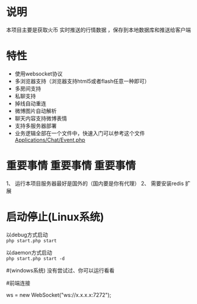 说明
=======
本项目主要是获取火币 实时推送的行情数据 ，保存到本地数据库和推送给客户端


 特性
======
 * 使用websocket协议
 * 多浏览器支持（浏览器支持html5或者flash任意一种即可）
 * 多房间支持
 * 私聊支持
 * 掉线自动重连
 * 微博图片自动解析
 * 聊天内容支持微博表情
 * 支持多服务器部署
 * 业务逻辑全部在一个文件中，快速入门可以参考这个文件[Applications/Chat/Event.php](https://github.com/walkor/workerman-chat/blob/master/Applications/Chat/Event.php)   
  
# 重要事情 重要事情 重要事情
  1、 运行本项目服务器最好是国外的（国内要是你有代理）
  2、 需要安装redis 扩展

启动停止(Linux系统)
=====
以debug方式启动  
```php start.php start  ```

以daemon方式启动  
```php start.php start -d ```

#(windows系统) 没有尝试过、你可以运行看看


#前端连接 

  ws = new WebSocket("ws://x.x.x.x:7272");


 
 
